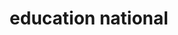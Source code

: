 ---
schema: default
title: education national
organization: Sample Department
notes: ''
resources:
  - name: edu
    url: >-
      https://docs.google.com/spreadsheets/d/1EuO6I9jrsySPCQZVPYOtKhpZa_f1rysdN_EOE1DaqfE/edit#gid=0
    format: csv
license: 'https://creativecommons.org/licenses/by/4.0/'
maintainer: ''
maintainer_email: ''
---